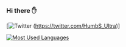 ### Hi there ✋
[![Twitter](https://img.shields.io/badge/Twitter-1DA1F2?style=for-the-badge&logo=twitter&logoColor=white) (https://twitter.com/HumbS_Ultra)]

[![Most Used Languages](https://github-readme-stats.vercel.app/api/top-langs/?username=humbs08&layout=compact)](https://github.com/humbs08/github-readme-stats)
